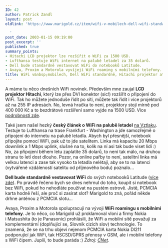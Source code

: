 ```yaml
---
ID: 42
author: Patrick Zandl
layout: post
oldlink: 'https://www.marigold.cz/item/wifi-v-mobilech-dell-wifi-standardne-hitachi-projektor-atd

  '
post_date: 2003-01-15 09:19:00
post_excerpt: ''
published: true
summary_points:
- Hitachi LCD projektor lze rozšířit o WiFi za 1500 USD.
- Lufthansa testuje WiFi internet na palubě letadel za 35 dolarů.
- Dell bude standardně vestavovat WiFi do notebooků Latitude.
- Avaya, Proxim a Motorola vyvíjejí WiFi roaming s mobilními telefony.
title: WiFi v&nbsp;mobilech, Dell WiFi standardně, Hitachi projektor atd&#8230;
---
```


<p>
A máme tu něco dnešních WiFi novinek. Především mne zaujal <STRONG>LCD projektor Hitachi</STRONG>, který lze přes DVI konektor (sic!) rozšířit o připojení do WiFi. Tak ho můžete jednoduše řídit po síti, můžete tak řídit i více projektorů až na 255 IP adresách. No, levná hračka to není, projektory stojí mírně pod 400 000 Kč a to bezdrátové rozšíření samo vyjde na 1500 USD. Více <A href="http://www.allnetdevices.com/wireless/news/2003/01/14/hitachi_unveils.html" target=_blank>podrobností zde</A>. </p>

<p>
Také jsem našel hezký <STRONG>český článek o WiFi na palubě letadel</STRONG> <A href="http://www.vztlak.cz/doprava/notebooky.html" target=_blank>na Vztlaku</A>. Testuje to Lufthansa na trase Frankfurt - Washington a jde samozřejmě o připojení do internetu na palubě letadla. Abych byl přesnější, notebook připojíte pomocí WiFi, pak už to jde satelitem. Linka má kapacitu 20 Mbps downlink a 1 Mbps uplink, slušné na to, kolik na ní asi tak bude viset lidí :) No, za připojení během letu zaplatíte 35 dolarů, to není tak málo, na druhou stranu to letí dost dlouho. Pozor, na online pařby to není, satelitní linka má velkou latenci a zase tak vysoko ta letadla nelétají, aby se to na latenci (vytvářené vzdáleností satelitu od příjmového bodu) poznalo...</p>

<p>
<STRONG>Dell bude standardně vestavovat WiFi</STRONG> do svých notebooků Latitude (<A href="http://www.allnetdevices.com/wireless/news/2003/01/14/dell_makes.html" target=_blank>více zde</A>). Po pravdě řečeno bych se dnes nehrnul do toho, koupit si notebook bez WiFi, pokud ho nehodláte používat na pustém ostrově. Jistě, PCMCIA karta hodně řeší, ale proč si zasírat slot? Marigold to zná, pořád někde drhne anténou z PCMCIA slotu...</p>

<p>
Avaya, Proxim a Motorola spolupracují na vývoji <STRONG>WiFi roamingu s mobilními telefony</STRONG>. Je to něco, co Marigold už proklamoval vloni a firmy Nokia i&#160;Matsushita (to je Panasonic)&#160;prohlásili, že WiFi a mobilní sítě považují za komplementární (doplňující se, Slovník cizích slov) technologie. To znamená, že se na trhu objeví nejenom PCMCIA karta Nokia DI211 podporující jak WiFi, tak HSCSD/GPRS přenosy v GSM, ale i mobilní telefony s WiFi čipem. Jupííí, to bude paráda :) <EM>Zdroj: </EM><A href="http://news.com.com/2100-1033-980582.html" target=_blank><EM>CNet</EM></A><EM>.</EM></p>